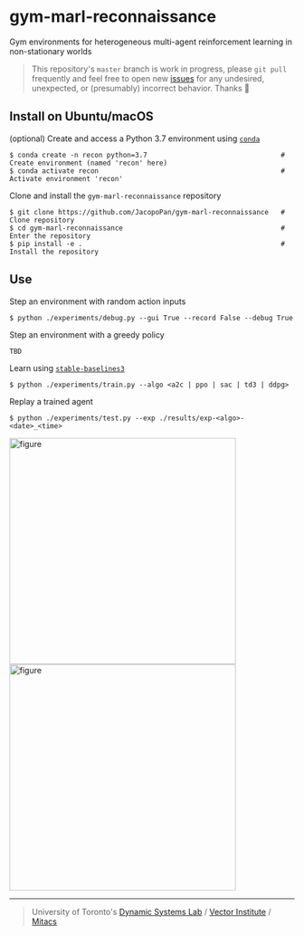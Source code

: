 # gym-marl-reconnaissance

Gym environments for heterogeneous multi-agent reinforcement learning in non-stationary worlds

> This repository's `master` branch is work in progress, please `git pull` frequently and feel free to open new [issues](https://github.com/JacopoPan/gym-marl-reconnaissance/issues) for any undesired, unexpected, or (presumably) incorrect behavior. Thanks 🙏

## Install on Ubuntu/macOS

(optional) Create and access a Python 3.7 environment using [`conda`](https://docs.conda.io/projects/conda/en/latest/user-guide/install/index.html)
```
$ conda create -n recon python=3.7                                 # Create environment (named 'recon' here)
$ conda activate recon                                             # Activate environment 'recon'
```
Clone and install the `gym-marl-reconnaissance` repository 
```
$ git clone https://github.com/JacopoPan/gym-marl-reconnaissance   # Clone repository
$ cd gym-marl-reconnaissance                                       # Enter the repository
$ pip install -e .                                                 # Install the repository
```

## Use

Step an environment with random action inputs
```
$ python ./experiments/debug.py --gui True --record False --debug True
```
Step an environment with a greedy policy
```
TBD
```
Learn using [`stable-baselines3`](https://stable-baselines3.readthedocs.io/en/master/)
```
$ python ./experiments/train.py --algo <a2c | ppo | sac | td3 | ddpg>
```
Replay a trained agent
```
$ python ./experiments/test.py --exp ./results/exp-<algo>-<date>_<time>
```

<img src="figures/task.gif" alt="figure" width="400"> <img src="figures/track.gif" alt="figure" width="400">

-----
> University of Toronto's [Dynamic Systems Lab](https://github.com/utiasDSL) / [Vector Institute](https://github.com/VectorInstitute) /  [Mitacs](https://www.mitacs.ca/en/projects/multi-agent-reinforcement-learning-decentralized-uavugv-cooperative-exploration)
